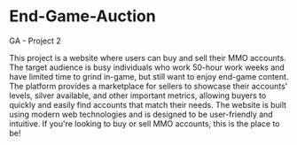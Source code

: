 # End-Game-Auction
GA - Project 2

This project is a website where users can buy and sell their MMO accounts. The target audience is busy individuals who work 50-hour work weeks and have limited time to grind in-game, but still want to enjoy end-game content. The platform provides a marketplace for sellers to showcase their accounts' levels, silver available, and other important metrics, allowing buyers to quickly and easily find accounts that match their needs. The website is built using modern web technologies and is designed to be user-friendly and intuitive. If you're looking to buy or sell MMO accounts, this is the place to be!

